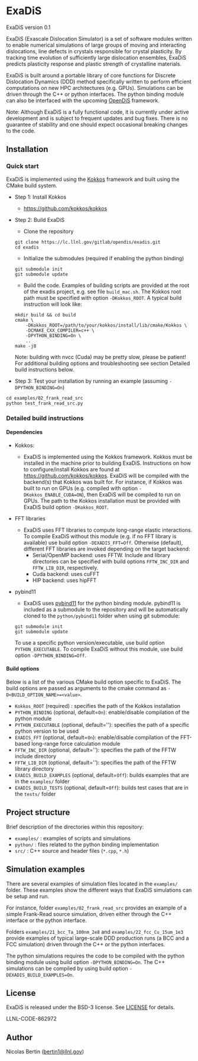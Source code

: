 # ExaDiS

ExaDiS version 0.1

ExaDiS (Exascale Dislocation Simulator) is a set of software modules written to enable numerical simulations of large groups of moving and interacting dislocations, line defects in crystals responsible for crystal plasticity. By tracking time evolution of sufficiently large dislocation ensembles, ExaDiS predicts plasticity response and plastic strength of crystalline materials.

ExaDiS is built around a portable library of core functions for Discrete Dislocation Dynamics (DDD) method specifically written to perform efficient computations on new HPC architectures (e.g. GPUs). Simulations can be driven through the C++ or python interfaces. The python binding module can also be interfaced with the upcoming [OpenDiS](https://github.com/opendis/) framework.

Note: Although ExaDiS is a fully functional code, it is currently under active development and is subject to frequent updates and bug fixes. There is no guarantee of stability and one should expect occasional breaking changes to the code.


## Installation

### Quick start

ExaDiS is implemented using the [Kokkos](https://kokkos.org) framework and built using the CMake build system.

* Step 1: Install Kokkos
    * https://github.com/kokkos/kokkos
      
* Step 2: Build ExaDiS
    * Clone the repository
    ```
    git clone https://lc.llnl.gov/gitlab/opendis/exadis.git
    cd exadis
    ```
    * Initialize the submodules (required if enabling the python binding)
    ```
    git submodule init
    git submodule update
    ```
    * Build the code. Examples of building scripts are provided at the root of the exadis project, e.g. see file `build_mac.sh`. The Kokkos root path must be specified with option `-DKokkos_ROOT`. A typical build instruction will look like:
    ```
    mkdir build && cd build
    cmake \
        -DKokkos_ROOT=/path/to/your/kokkos/install/lib/cmake/Kokkos \
        -DCMAKE_CXX_COMPILER=c++ \
        -DPYTHON_BINDING=On \
        ..
    make -j8
    ```
    Note: building with nvcc (Cuda) may be pretty slow, please be patient! 
    For additional building options and troubleshooting see section Detailed build instructions below.
    
* Step 3: Test your installation by running an example (assuming `-DPYTHON_BINDING=On`)
```
cd examples/02_frank_read_src
python test_frank_read_src.py
```

### Detailed build instructions

#### Dependencies

* Kokkos:
    * ExaDiS is implemented using the Kokkos framework. Kokkos must be installed in the machine prior to building ExaDiS. Instructions on how to configure/install Kokkos are found at https://github.com/kokkos/kokkos. ExaDiS will be compiled with the backend(s) that Kokkos was built for. For instance, if Kokkos was built to run on GPUs (e.g. compiled with option `-DKokkos_ENABLE_CUDA=ON`), then ExaDiS will be compiled to run on GPUs. The path to the Kokkos installation must be provided with ExaDiS build option `-DKokkos_ROOT`.
* FFT libraries
    * ExaDiS uses FFT libraries to compute long-range elastic interactions. To compile ExaDiS without this module (e.g. if no FFT library is available) use build option `-DEXADIS_FFT=Off`. Otherwise (default), different FFT libraries are invoked depending on the target backend:
        * Serial/OpenMP backend: uses FFTW. Include and library directories can be specified with build options `FFTW_INC_DIR` and `FFTW_LIB_DIR`, respectively.
        * Cuda backend: uses cuFFT
        * HIP backend: uses hipFFT
        
* pybind11
    * ExaDiS uses [pybind11](https://github.com/pybind/pybind11) for the python binding module. pybind11 is included as a submodule to the repository and will be automatically cloned to the `python/pybind11` folder when using git submodule:
    ```
    git submodule init
    git submodule update
    ```
    To use a specific python version/executable, use build option `PYTHON_EXECUTABLE`.
    To compile ExaDiS without this module, use build option `-DPYTHON_BINDING=Off`.


#### Build options

Below is a list of the various CMake build option specific to ExaDiS. The build options are passed as arguments to the cmake command as `-D<BUILD_OPTION_NAME>=<value>`.

* `Kokkos_ROOT` (required) : specifies the path of the Kokkos installation
* `PYTHON_BINDING` (optional, default=`On`): enable/disable compilation of the python module
* `PYTHON_EXECUTABLE` (optional, default=''): specifies the path of a specific python version to be used
* `EXADIS_FFT` (optional, default=`On`): enable/disable compilation of the FFT-based long-range force calculation module
* `FFTW_INC_DIR` (optional, default=''): specifies the path of the FFTW include directory
* `FFTW_LIB_DIR` (optional, default=''): specifies the path of the FFTW library directory
* `EXADIS_BUILD_EXAMPLES` (optional, default=`Off`): builds examples that are in the `examples/` folder
* `EXADIS_BUILD_TESTS` (optional, default=`Off`): builds test cases that are in the `tests/` folder


## Project structure

Brief description of the directories within this repository:

* `examples/` : examples of scripts and simulations
* `python/` : files related to the python binding implementation
* `src/` : C++ source and header files (`*.cpp`, `*.h`)

## Simulation examples

There are several examples of simulation files located in the `examples/` folder. These examples show the different ways that ExaDiS simulations can be setup and run.

For instance, folder `examples/02_frank_read_src` provides an example of a simple Frank-Read source simulation, driven either through the C++ interface or the python interface. 

Folders `examples/21_bcc_Ta_100nm_2e8` and `examples/22_fcc_Cu_15um_1e3` provide examples of typical large-scale DDD production runs (a BCC and a FCC simulation) driven through the C++ or the python interfaces.

The python simulations requires the code to be compiled with the python binding module using build option `-DPYTHON_BINDING=On`. The C++ simulations can be compiled by using build option `-DEXADIS_BUILD_EXAMPLES=On`.


## License

ExaDiS is released under the BSD-3 license. See [LICENSE](LICENSE) for details.

LLNL-CODE-862972


## Author
Nicolas Bertin (bertin1@llnl.gov)
